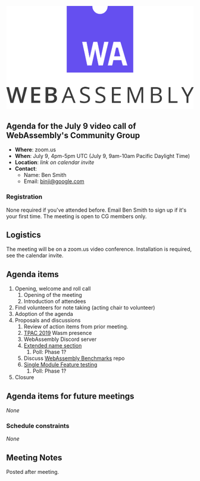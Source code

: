 ![WebAssembly logo](/images/WebAssembly.png)

## Agenda for the July 9 video call of WebAssembly's Community Group

- **Where**: zoom.us
- **When**: July 9, 4pm-5pm UTC (July 9, 9am-10am Pacific Daylight Time)
- **Location**: *link on calendar invite*
- **Contact**:
    - Name: Ben Smith
    - Email: binji@google.com

### Registration

None required if you've attended before. Email Ben Smith to sign up if it's
your first time. The meeting is open to CG members only.

## Logistics

The meeting will be on a zoom.us video conference.
Installation is required, see the calendar invite.

## Agenda items

1. Opening, welcome and roll call
    1. Opening of the meeting
    1. Introduction of attendees
1. Find volunteers for note taking (acting chair to volunteer)
1. Adoption of the agenda
1. Proposals and discussions
    1. Review of action items from prior meeting.
    1. [TPAC 2019](https://www.w3.org/2019/09/TPAC/) Wasm presence
    1. WebAssembly Discord server
    1. [Extended name section](https://github.com/AndrewScheidecker/wasm-extended-name-section)
       1. Poll: Phase 1?
    1. Discuss [WebAssembly Benchmarks](https://github.com/WebAssembly/benchmarks) repo
    1. [Single Module Feature testing](https://github.com/WebAssembly/design/issues/1280)
       1. Poll: Phase 1?
1. Closure

## Agenda items for future meetings

*None*

### Schedule constraints

*None*

## Meeting Notes

Posted after meeting.
